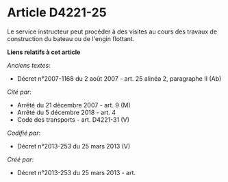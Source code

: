 # Article D4221-25

Le service instructeur peut procéder à des visites au cours des travaux de construction du bateau ou de l'engin flottant.

**Liens relatifs à cet article**

_Anciens textes_:

  - Décret n°2007-1168 du 2 août 2007 - art. 25 alinéa 2, paragraphe II (Ab)

_Cité par_:

  - Arrêté du 21 décembre 2007 - art. 9 (M)
  - Arrêté du 5 décembre 2018 - art. 4
  - Code des transports - art. D4221-31 (V)

_Codifié par_:

  - Décret n°2013-253 du 25 mars 2013 (V)

_Créé par_:

  - Décret n°2013-253 du 25 mars 2013 - art.
